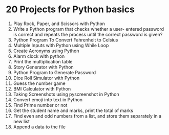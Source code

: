 # 20 Projects for Python basics
1. Play Rock, Paper, and Scissors with Python
2. Write a Python program that checks whether a user- entered password is correct and repeats the process until the correct password is given?
3. Python Program To Convert Fahrenheit to Celsius
4. Multiple Inputs with Python using While Loop
5. Create Acronyms using Python
6. Alarm clock with python
7. Print the multiplication table
8. Story Generator with Python
9. Python Program to Generate Password
10. Dice Roll Simulator with Python
11. Guess the number game
12. BMI Calculator with Python
15. Taking Screenshots using pyscreenshot in Python
16. Convert emoji into text in Python
17. Find Prime number or not
18. Get the student name and marks, print the total of marks
19. Find even and odd numbers from a list, and store them separately in a new list
20. Append a data to the file



